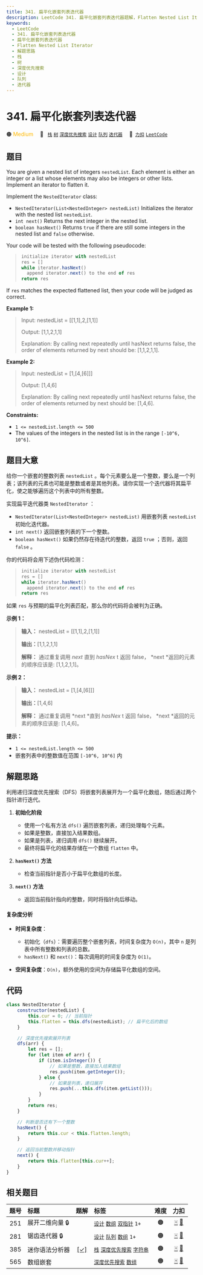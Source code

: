 ```yaml
---
title: 341. 扁平化嵌套列表迭代器
description: LeetCode 341. 扁平化嵌套列表迭代器题解，Flatten Nested List Iterator，包含解题思路、复杂度分析以及完整的 JavaScript 代码实现。
keywords:
  - LeetCode
  - 341. 扁平化嵌套列表迭代器
  - 扁平化嵌套列表迭代器
  - Flatten Nested List Iterator
  - 解题思路
  - 栈
  - 树
  - 深度优先搜索
  - 设计
  - 队列
  - 迭代器
---
```


# 341. 扁平化嵌套列表迭代器

🟠 <font color=#ffb800>Medium</font>&emsp; 🔖&ensp; [`栈`](/tag/stack.md) [`树`](/tag/tree.md) [`深度优先搜索`](/tag/depth-first-search.md) [`设计`](/tag/design.md) [`队列`](/tag/queue.md) [`迭代器`](/tag/iterator.md)&emsp; 🔗&ensp;[`力扣`](https://leetcode.cn/problems/flatten-nested-list-iterator) [`LeetCode`](https://leetcode.com/problems/flatten-nested-list-iterator)

## 题目

You are given a nested list of integers `nestedList`. Each element is either
an integer or a list whose elements may also be integers or other lists.
Implement an iterator to flatten it.

Implement the `NestedIterator` class:

- `NestedIterator(List<NestedInteger> nestedList)` Initializes the iterator with the nested list `nestedList`.
- `int next()` Returns the next integer in the nested list.
- `boolean hasNext()` Returns `true` if there are still some integers in the nested list and `false` otherwise.

Your code will be tested with the following pseudocode:

> ```js
> initialize iterator with nestedList
> res = []
> while iterator.hasNext()
>   append iterator.next() to the end of res
> return res
> ```

If `res` matches the expected flattened list, then your code will be judged as
correct.

**Example 1:**

> Input: nestedList = [[1,1],2,[1,1]]
>
> Output: [1,1,2,1,1]
>
> Explanation: By calling next repeatedly until hasNext returns false, the order of elements returned by next should be: [1,1,2,1,1].

**Example 2:**

> Input: nestedList = [1,[4,[6]]]
>
> Output: [1,4,6]
>
> Explanation: By calling next repeatedly until hasNext returns false, the order of elements returned by next should be: [1,4,6].

**Constraints:**

- `1 <= nestedList.length <= 500`
- The values of the integers in the nested list is in the range `[-10^6, 10^6]`.

## 题目大意

给你一个嵌套的整数列表 `nestedList`
。每个元素要么是一个整数，要么是一个列表；该列表的元素也可能是整数或者是其他列表。请你实现一个迭代器将其扁平化，使之能够遍历这个列表中的所有整数。

实现扁平迭代器类 `NestedIterator` ：

- `NestedIterator(List<NestedInteger> nestedList)` 用嵌套列表 `nestedList` 初始化迭代器。
- `int next()` 返回嵌套列表的下一个整数。
- `boolean hasNext()` 如果仍然存在待迭代的整数，返回 `true` ；否则，返回 `false` 。

你的代码将会用下述伪代码检测：

> ```js
> initialize iterator with nestedList
> res = []
> while iterator.hasNext()
>   append iterator.next() to the end of res
> return res
> ```

如果 `res` 与预期的扁平化列表匹配，那么你的代码将会被判为正确。

**示例 1：**

> **输入：** nestedList = [[1,1],2,[1,1]]
>
> **输出：**[1,1,2,1,1]
>
> **解释：** 通过重复调用 _next_ 直到 _hasNex_ t 返回 false， *next *返回的元素的顺序应该是: [1,1,2,1,1]。

**示例 2：**

> **输入：** nestedList = [1,[4,[6]]]
>
> **输出：**[1,4,6]
>
> **解释：** 通过重复调用 *next *直到 _hasNex_ t 返回 false， *next *返回的元素的顺序应该是: [1,4,6]。

**提示：**

- `1 <= nestedList.length <= 500`
- 嵌套列表中的整数值在范围 `[-10^6, 10^6]` 内

## 解题思路

利用递归深度优先搜索（DFS）将嵌套列表展开为一个扁平化数组，随后通过两个指针进行迭代。

1. **初始化阶段**

   - 使用一个私有方法 `dfs()` 遍历嵌套列表，递归处理每个元素。
   - 如果是整数，直接加入结果数组。
   - 如果是列表，递归调用 `dfs()` 继续展开。
   - 最终将扁平化的结果存储在一个数组 `flatten` 中。

2. **`hasNext()` 方法**

   - 检查当前指针是否小于扁平化数组的长度。

3. **`next()` 方法**

   - 返回当前指针指向的整数，同时将指针向后移动。

#### 复杂度分析

- **时间复杂度**：

  - 初始化（`dfs`）：需要遍历整个嵌套列表，时间复杂度为 `O(n)`，其中 `n` 是列表中所有整数和列表的总数。
  - `hasNext()` 和 `next()`：每次调用的时间复杂度为 `O(1)`。

- **空间复杂度**：`O(n)`，额外使用的空间为存储扁平化数组的空间。

## 代码

```javascript
class NestedIterator {
	constructor(nestedList) {
		this.cur = 0; // 当前指针
		this.flatten = this.dfs(nestedList); // 扁平化后的数组
	}

	// 深度优先搜索展开列表
	dfs(arr) {
		let res = [];
		for (let item of arr) {
			if (item.isInteger()) {
				// 如果是整数，直接加入结果数组
				res.push(item.getInteger());
			} else {
				// 如果是列表，递归展开
				res.push(...this.dfs(item.getList()));
			}
		}
		return res;
	}

	// 判断是否还有下一个整数
	hasNext() {
		return this.cur < this.flatten.length;
	}

	// 返回当前整数并移动指针
	next() {
		return this.flatten[this.cur++];
	}
}
```

## 相关题目

<!-- prettier-ignore -->
| 题号 | 标题 | 题解 | 标签 | 难度 | 力扣 |
| :------: | :------ | :------: | :------ | :------: | :------: |
| 251 | 展开二维向量 🔒 |  |  [`设计`](/tag/design.md) [`数组`](/tag/array.md) [`双指针`](/tag/two-pointers.md) `1+` | 🟠 | [🀄️](https://leetcode.cn/problems/flatten-2d-vector) [🔗](https://leetcode.com/problems/flatten-2d-vector) |
| 281 | 锯齿迭代器 🔒 |  |  [`设计`](/tag/design.md) [`队列`](/tag/queue.md) [`数组`](/tag/array.md) `1+` | 🟠 | [🀄️](https://leetcode.cn/problems/zigzag-iterator) [🔗](https://leetcode.com/problems/zigzag-iterator) |
| 385 | 迷你语法分析器 | [[✓]](/problem/0385.md) |  [`栈`](/tag/stack.md) [`深度优先搜索`](/tag/depth-first-search.md) [`字符串`](/tag/string.md) | 🟠 | [🀄️](https://leetcode.cn/problems/mini-parser) [🔗](https://leetcode.com/problems/mini-parser) |
| 565 | 数组嵌套 |  |  [`深度优先搜索`](/tag/depth-first-search.md) [`数组`](/tag/array.md) | 🟠 | [🀄️](https://leetcode.cn/problems/array-nesting) [🔗](https://leetcode.com/problems/array-nesting) |